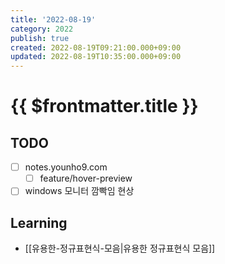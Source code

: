 ```yaml
---
title: '2022-08-19'
category: 2022
publish: true
created: 2022-08-19T09:21:00.000+09:00
updated: 2022-08-19T10:35:00.000+09:00
---
```


# {{ $frontmatter.title }}

## TODO

- [ ] notes.younho9.com
  - [ ] feature/hover-preview
- [ ] windows 모니터 깜빡임 현상

## Learning

- [[유용한-정규표현식-모음|유용한 정규표현식 모음]]
